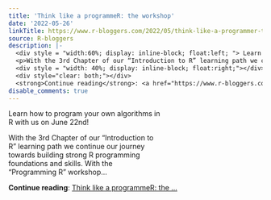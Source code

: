 ```yaml
---
title: 'Think like a programmeR: the workshop'
date: '2022-05-26'
linkTitle: https://www.r-bloggers.com/2022/05/think-like-a-programmer-the-workshop-2/
source: R-bloggers
description: |-
  <div style = "width:60%; display: inline-block; float:left; "> Learn how to program your own algorithms in R with us on June 22nd!</p>
  <p>With the 3rd Chapter of our “Introduction to R” learning path we continue our journey towards building strong R programming foundations and skills. With the “Programming R” workshop...</p></div>
  <div style = "width: 40%; display: inline-block; float:right;"></div>
  <div style="clear: both;"></div>
  <strong>Continue reading</strong>: <a href="https://www.r-bloggers.com/2022/05/think-like-a-programmer-the-workshop-2/">Think like a programmeR: the ...
disable_comments: true
---
```

<div style = "width:60%; display: inline-block; float:left; "> Learn how to program your own algorithms in R with us on June 22nd!</p>
<p>With the 3rd Chapter of our “Introduction to R” learning path we continue our journey towards building strong R programming foundations and skills. With the “Programming R” workshop...</p></div>
<div style = "width: 40%; display: inline-block; float:right;"></div>
<div style="clear: both;"></div>
<strong>Continue reading</strong>: <a href="https://www.r-bloggers.com/2022/05/think-like-a-programmer-the-workshop-2/">Think like a programmeR: the ...
